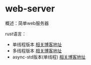 # web-server

概述：简单web服务器

rust语言：
- 单线程版本 [相关博客地址](https://1037827920.github.io/2024/10/01/%E4%BD%BF%E7%94%A8rust%E5%86%99%E4%B8%80%E4%B8%AAWeb%E6%9C%8D%E5%8A%A1%E5%99%A8%E2%80%94%E2%80%94%E5%8D%95%E7%BA%BF%E7%A8%8B%E7%89%88%E6%9C%AC/)
- 多线程版本 [相关博客地址](https://1037827920.github.io/2024/10/02/%E4%BD%BF%E7%94%A8rust%E5%86%99%E4%B8%80%E4%B8%AAWeb%E6%9C%8D%E5%8A%A1%E5%99%A8%E2%80%94%E2%80%94%E5%A4%9A%E7%BA%BF%E7%A8%8B%E7%89%88%E6%9C%AC/)
- async-std版本(单线程) [相关博客地址](https://1037827920.github.io/2024/10/03/%E4%BD%BF%E7%94%A8rust%E5%86%99%E4%B8%80%E4%B8%AAWeb%E6%9C%8D%E5%8A%A1%E5%99%A8%E2%80%94%E2%80%94async-std%E7%89%88%E6%9C%AC/)
